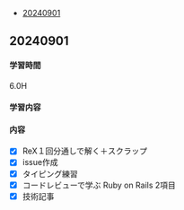 - [20240901](https://github.com/nakayama-bird/TIL/blob/main/2024_09.md#20240901)
## 20240901
#### 学習時間
6.0H
#### 学習内容
#### 内容
- [X] ReX１回分通しで解く＋スクラップ
- [X] issue作成
- [X] タイピング練習
- [X] コードレビューで学ぶ Ruby on Rails 2項目
- [X] 技術記事
